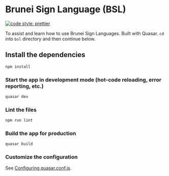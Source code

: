 # Brunei Sign Language (BSL)

[![code style: prettier](https://img.shields.io/badge/code_style-prettier-ff69b4.svg?style=flat-square)](https://github.com/prettier/prettier)

To assist and learn how to use Brunei Sign Languages. Built with Quasar. `cd` into `bsl` directory and then continue below.

## Install the dependencies
```bash
npm install
```

### Start the app in development mode (hot-code reloading, error reporting, etc.)
```bash
quasar dev
```

### Lint the files
```bash
npm run lint
```

### Build the app for production
```bash
quasar build
```

### Customize the configuration
See [Configuring quasar.conf.js](https://quasar.dev/quasar-cli/quasar-conf-js).
